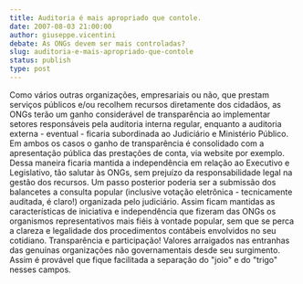 ```yaml
---
title: Auditoria é mais apropriado que contole.
date: 2007-08-03 21:00:00
author: giuseppe.vicentini
debate: As ONGs devem ser mais controladas?
slug: auditoria-e-mais-apropriado-que-contole
status: publish 
type: post
---
```


Como vários outras organizações, empresariais ou não, que prestam serviços públicos e/ou recolhem recursos diretamente dos cidadãos, as ONGs terão um ganho considerável de transparência ao implementar setores responsáveis pela auditoria interna regular, enquanto a auditoria externa - eventual - ficaria subordinada ao Judiciário e Ministério Público. Em ambos os casos o ganho de transparência é consolidado com a apresentação pública das prestações de conta, via website por exemplo. Dessa maneira ficaria mantida a independência em relação ao Executivo e Legislativo, tão salutar às ONGs, sem prejuízo da responsabilidade legal na gestão dos recursos. Um passo posterior poderia ser a submissão dos balancetes a consulta popular (inclusive votação eletrônica - tecnicamente auditada, é claro!) organizada pelo judiciário. Assim ficam mantidas as características de iniciativa e independência que fizeram das ONGs os organismos representativos mais fiéis à vontade popular, sem que se perca a clareza e legalidade dos procedimentos contábeis envolvidos no seu cotidiano. Transparência e participação! Valores arraigados nas entranhas das genuínas organizações não governamentais desde seu surgimento. Assim é provável que fique facilitada a separação do "joio" e do "trigo" nesses campos.
